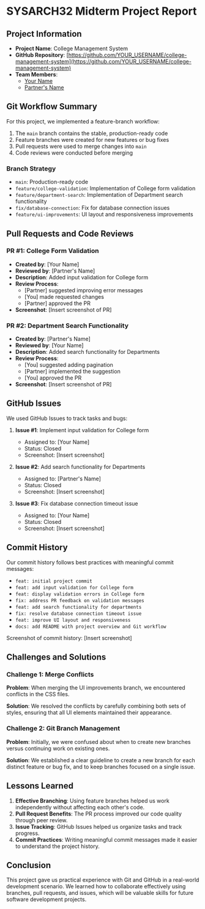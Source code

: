 # SYSARCH32 Midterm Project Report

## Project Information

- **Project Name**: College Management System
- **GitHub Repository**: [https://github.com/YOUR_USERNAME/college-management-system](https://github.com/YOUR_USERNAME/college-management-system)
- **Team Members**:
  - [Your Name](https://github.com/YOUR_USERNAME)
  - [Partner's Name](https://github.com/PARTNER_USERNAME)

## Git Workflow Summary

For this project, we implemented a feature-branch workflow:

1. The `main` branch contains the stable, production-ready code
2. Feature branches were created for new features or bug fixes
3. Pull requests were used to merge changes into `main`
4. Code reviews were conducted before merging

### Branch Strategy

- `main`: Production-ready code
- `feature/college-validation`: Implementation of College form validation
- `feature/department-search`: Implementation of Department search functionality
- `fix/database-connection`: Fix for database connection issues
- `feature/ui-improvements`: UI layout and responsiveness improvements

## Pull Requests and Code Reviews

### PR #1: College Form Validation

- **Created by**: [Your Name]
- **Reviewed by**: [Partner's Name]
- **Description**: Added input validation for College form
- **Review Process**:
  - [Partner] suggested improving error messages
  - [You] made requested changes
  - [Partner] approved the PR
- **Screenshot**: [Insert screenshot of PR]

### PR #2: Department Search Functionality

- **Created by**: [Partner's Name]
- **Reviewed by**: [Your Name]
- **Description**: Added search functionality for Departments
- **Review Process**:
  - [You] suggested adding pagination
  - [Partner] implemented the suggestion
  - [You] approved the PR
- **Screenshot**: [Insert screenshot of PR]

## GitHub Issues

We used GitHub Issues to track tasks and bugs:

1. **Issue #1**: Implement input validation for College form
   - Assigned to: [Your Name]
   - Status: Closed
   - Screenshot: [Insert screenshot]

2. **Issue #2**: Add search functionality for Departments
   - Assigned to: [Partner's Name]
   - Status: Closed
   - Screenshot: [Insert screenshot]

3. **Issue #3**: Fix database connection timeout issue
   - Assigned to: [Your Name]
   - Status: Closed
   - Screenshot: [Insert screenshot]

## Commit History

Our commit history follows best practices with meaningful commit messages:

- `feat: initial project commit`
- `feat: add input validation for College form`
- `feat: display validation errors in College form`
- `fix: address PR feedback on validation messages`
- `feat: add search functionality for departments`
- `fix: resolve database connection timeout issue`
- `feat: improve UI layout and responsiveness`
- `docs: add README with project overview and Git workflow`

Screenshot of commit history: [Insert screenshot]

## Challenges and Solutions

### Challenge 1: Merge Conflicts

**Problem**: When merging the UI improvements branch, we encountered conflicts in the CSS files.

**Solution**: We resolved the conflicts by carefully combining both sets of styles, ensuring that all UI elements maintained their appearance.

### Challenge 2: Git Branch Management

**Problem**: Initially, we were confused about when to create new branches versus continuing work on existing ones.

**Solution**: We established a clear guideline to create a new branch for each distinct feature or bug fix, and to keep branches focused on a single issue.

## Lessons Learned

1. **Effective Branching**: Using feature branches helped us work independently without affecting each other's code.
2. **Pull Request Benefits**: The PR process improved our code quality through peer review.
3. **Issue Tracking**: GitHub Issues helped us organize tasks and track progress.
4. **Commit Practices**: Writing meaningful commit messages made it easier to understand the project history.

## Conclusion

This project gave us practical experience with Git and GitHub in a real-world development scenario. We learned how to collaborate effectively using branches, pull requests, and issues, which will be valuable skills for future software development projects.
